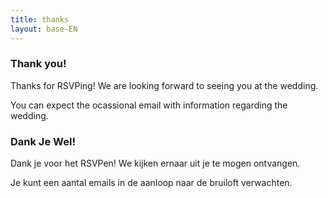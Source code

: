 ```yaml
---
title: thanks
layout: base-EN
---
```


### Thank you!

Thanks for RSVPing! We are looking forward to seeing you at the wedding.

You can expect the ocassional email with information regarding the wedding.


### Dank Je Wel!

Dank je voor het RSVPen! We kijken ernaar uit je te mogen ontvangen.

Je kunt een aantal emails in de aanloop naar de bruiloft verwachten.